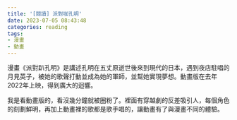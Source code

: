 ```yaml
---
title: '[閱讀] 派對咖孔明'
date: 2023-07-05 08:43:48
categories: reading
tags:
- 漫畫
- 動畫
---
```


漫畫《派對趴孔明》是講述孔明在五丈原逝世後來到現代的日本，遇到夜店駐唱的月見英子，被她的歌聲打動並成為她的軍師，並幫她實現夢想。動畫版在去年2022年上映，得到廣大的迴響。

<!-- more -->

我是看動畫版的，看沒幾分鐘就被圈粉了。裡面有穿越劇的反差吸引人，每個角色的刻劃鮮明，再加上動畫裡的歌都是歌手唱的，讓動畫有了與漫畫不同的體驗。
